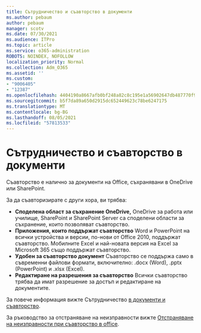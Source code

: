 ```yaml
---
title: Сътрудничество и съавторство в документи
ms.author: pebaum
author: pebaum
manager: scotv
ms.date: 07/30/2021
ms.audience: ITPro
ms.topic: article
ms.service: o365-administration
ROBOTS: NOINDEX, NOFOLLOW
localization_priority: Normal
ms.collection: Adm_O365
ms.assetid: ''
ms.custom:
- "9006405"
- "12387"
ms.openlocfilehash: 4404190a8667afb0bf248a82c8c195e1a56902647db487770f93888445182b2d
ms.sourcegitcommit: b5f7da89a650d2915dc652449623c78be6247175
ms.translationtype: MT
ms.contentlocale: bg-BG
ms.lasthandoff: 08/05/2021
ms.locfileid: "57813533"
---
```

# <a name="document-collaboration-and-co-authoring"></a>Сътрудничество и съавторство в документи

Съавторство е налично за документи на Office, съхранявани в OneDrive или SharePoint. 

За да съавторизирате с други хора, ви трябва:    

- **Споделена област за съхранение OneDrive,** OneDrive за работа или училище, SharePoint и SharePoint Server са споделени области за съхранение, които позволяват съавторство.
- **Приложения, които поддържат съавторство** Word и PowerPoint на всички устройства и версии, по-нови от Office 2010, поддържат съавторство. Мобилните Excel и най-новата версия на Excel за Microsoft 365 също поддържат съавторство.
- **Удобен за съавторство документ** Съавторство се поддържа само в съвременни файлови формати, включително: .docx (Word), .pptx (PowerPoint) и .xlsx (Excel).
- **Редактиране на разрешения за съавторство** Всички съавторство трябва да имат разрешение за достъп и редактиране на документите.

За повече информация вижте Сътрудничество [в документи и съавторство](https://support.microsoft.com/office/document-collaboration-and-co-authoring-ee1509b4-1f6e-401e-b04a-782d26f564a4).

За ръководство за отстраняване на неизправности вижте [Отстраняване на неизправности при съавторство в office](https://support.microsoft.com/office/troubleshoot-co-authoring-in-office-bd481512-3f3a-4b6d-b7eb-ebf9d3626ae7).

